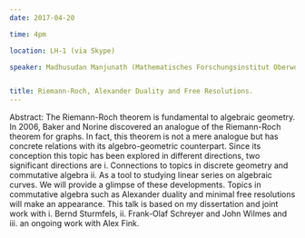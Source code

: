```yaml
---
date: 2017-04-20

time: 4pm

location: LH-1 (via Skype)

speaker: Madhusudan Manjunath (Mathematisches Forschungsinstitut Oberwolfach)


title: Riemann-Roch, Alexander Duality and Free Resolutions.
---
```



Abstract: The Riemann-Roch theorem is fundamental to algebraic geometry.
In 2006, Baker and Norine discovered an analogue of the Riemann-Roch
theorem for graphs. In fact, this theorem is not a mere analogue but has
concrete relations with its algebro-geometric counterpart. Since its
conception this topic has been explored in different directions, two
significant directions are i. Connections to topics in discrete geometry
and commutative algebra ii. As a tool to studying linear series on
algebraic curves. We will provide a glimpse of these developments. Topics
in commutative algebra such as Alexander duality and minimal free
resolutions will make an appearance.  This talk is based on my
dissertation and joint work with i. Bernd Sturmfels, ii. Frank-Olaf
Schreyer and John Wilmes and iii. an ongoing work with Alex Fink.
